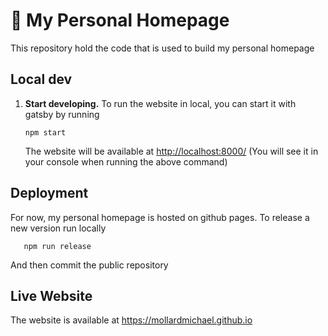 # 🚀 My Personal Homepage

This repository hold the code that is used to build my personal homepage

## Local dev

1. **Start developing.**
   To run the website in local, you can start it with gatsby by running

   ```shell
   npm start
   ```

   The website will be available at <http://localhost:8000/> (You will see it in your console when running the above command)

## Deployment

For now, my personal homepage is hosted on github pages.
To release a new version run locally

```shell
   npm run release
```

And then commit the public repository

## Live Website

The website is available at <https://mollardmichael.github.io>
